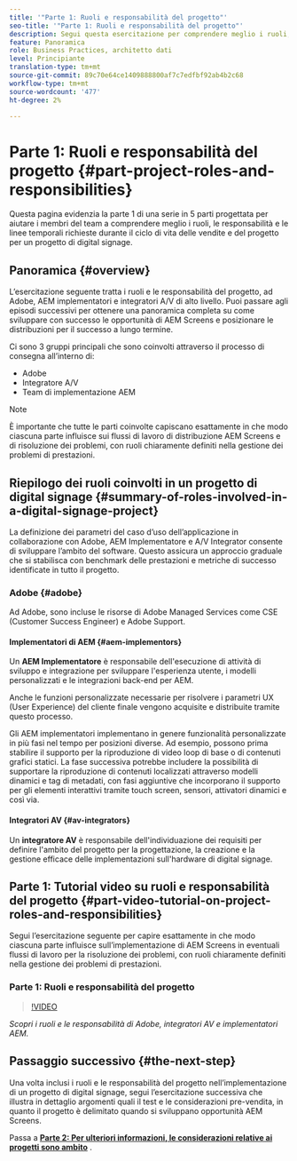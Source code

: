 ```yaml
---
title: '"Parte 1: Ruoli e responsabilità del progetto"'
seo-title: '"Parte 1: Ruoli e responsabilità del progetto"'
description: Segui questa esercitazione per comprendere meglio i ruoli, le responsabilità e le linee temporali richieste durante i cicli di vita dei progetti e delle vendite per un progetto di digital signage.
feature: Panoramica
role: Business Practices, architetto dati
level: Principiante
translation-type: tm+mt
source-git-commit: 89c70e64ce1409888800af7c7edfbf92ab4b2c68
workflow-type: tm+mt
source-wordcount: '477'
ht-degree: 2%

---
```



# Parte 1: Ruoli e responsabilità del progetto {#part-project-roles-and-responsibilities}

Questa pagina evidenzia la parte 1 di una serie in 5 parti progettata per aiutare i membri del team a comprendere meglio i ruoli, le responsabilità e le linee temporali richieste durante il ciclo di vita delle vendite e del progetto per un progetto di digital signage.

## Panoramica {#overview}

L’esercitazione seguente tratta i ruoli e le responsabilità del progetto, ad Adobe, AEM implementatori e integratori A/V di alto livello. Puoi passare agli episodi successivi per ottenere una panoramica completa su come sviluppare con successo le opportunità di AEM Screens e posizionare le distribuzioni per il successo a lungo termine.

Ci sono 3 gruppi principali che sono coinvolti attraverso il processo di consegna all’interno di:

* Adobe
* Integratore A/V
* Team di implementazione AEM

>[!NOTE]
>
>È importante che tutte le parti coinvolte capiscano esattamente in che modo ciascuna parte influisce sui flussi di lavoro di distribuzione AEM Screens e di risoluzione dei problemi, con ruoli chiaramente definiti nella gestione dei problemi di prestazioni.

## Riepilogo dei ruoli coinvolti in un progetto di digital signage {#summary-of-roles-involved-in-a-digital-signage-project}

La definizione dei parametri del caso d’uso dell’applicazione in collaborazione con Adobe, AEM Implementatore e A/V Integrator consente di sviluppare l’ambito del software. Questo assicura un approccio graduale che si stabilisca con benchmark delle prestazioni e metriche di successo identificate in tutto il progetto.

### Adobe {#adobe}

Ad Adobe, sono incluse le risorse di Adobe Managed Services come CSE (Customer Success Engineer) e Adobe Support.

#### Implementatori di AEM {#aem-implementors}

Un **AEM Implementatore** è responsabile dell&#39;esecuzione di attività di sviluppo e integrazione per sviluppare l&#39;esperienza utente, i modelli personalizzati e le integrazioni back-end per AEM.

Anche le funzioni personalizzate necessarie per risolvere i parametri UX (User Experience) del cliente finale vengono acquisite e distribuite tramite questo processo.

Gli AEM implementatori implementano in genere funzionalità personalizzate in più fasi nel tempo per posizioni diverse. Ad esempio, possono prima stabilire il supporto per la riproduzione di video loop di base o di contenuti grafici statici. La fase successiva potrebbe includere la possibilità di supportare la riproduzione di contenuti localizzati attraverso modelli dinamici e tag di metadati, con fasi aggiuntive che incorporano il supporto per gli elementi interattivi tramite touch screen, sensori, attivatori dinamici e così via.

#### Integratori AV {#av-integrators}

Un **integratore AV** è responsabile dell&#39;individuazione dei requisiti per definire l&#39;ambito del progetto per la progettazione, la creazione e la gestione efficace delle implementazioni sull&#39;hardware di digital signage.

## Parte 1: Tutorial video su ruoli e responsabilità del progetto {#part-video-tutorial-on-project-roles-and-responsibilities}

Segui l’esercitazione seguente per capire esattamente in che modo ciascuna parte influisce sull’implementazione di AEM Screens in eventuali flussi di lavoro per la risoluzione dei problemi, con ruoli chiaramente definiti nella gestione dei problemi di prestazioni.

### Parte 1: Ruoli e responsabilità del progetto

>[!VIDEO](https://video.tv.adobe.com/v/28375)

*Scopri i ruoli e le responsabilità di Adobe, integratori AV e implementatori AEM.*

## Passaggio successivo {#the-next-step}

Una volta inclusi i ruoli e le responsabilità del progetto nell’implementazione di un progetto di digital signage, segui l’esercitazione successiva che illustra in dettaglio argomenti quali il test e le considerazioni pre-vendita, in quanto il progetto è delimitato quando si sviluppano opportunità AEM Screens.

Passa a **[Parte 2: Per ulteriori informazioni, le considerazioni relative ai progetti sono ambito](project-considerations.md)** .
